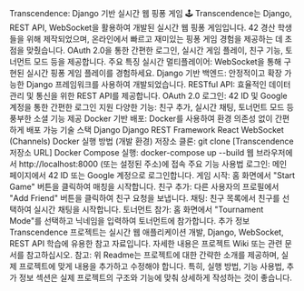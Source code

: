 Transcendence: Django 기반 실시간 웹 핑퐁 게임 🕹️
Transcendence는 Django, REST API, WebSocket을 활용하여 개발된 실시간 웹 핑퐁 게임입니다. 42 경산 학생들을 위해 제작되었으며, 온라인에서 빠르고 재미있는 핑퐁 게임 경험을 제공하는 데 초점을 맞췄습니다. OAuth 2.0을 통한 간편한 로그인, 실시간 게임 플레이, 친구 기능, 토너먼트 모드 등을 제공합니다.
주요 특징
실시간 멀티플레이어: WebSocket을 통해 구현된 실시간 핑퐁 게임 플레이를 경험하세요.
Django 기반 백엔드: 안정적이고 확장 가능한 Django 프레임워크를 사용하여 개발되었습니다.
RESTful API: 효율적인 데이터 관리 및 통신을 위한 REST API를 제공합니다.
OAuth 2.0 로그인: 42 ID 및 Google 계정을 통한 간편한 로그인 지원
다양한 기능: 친구 추가, 실시간 채팅, 토너먼트 모드 등 풍부한 소셜 기능 제공
Docker 기반 배포: Docker를 사용하여 환경 의존성 없이 간편하게 배포 가능
기술 스택
Django
Django REST Framework
React
WebSocket (Channels)
Docker
실행 방법 (개발 환경)
저장소 클론: git clone [Transcendence 저장소 URL]
Docker Compose 실행: docker-compose up --build
웹 브라우저에서 http://localhost:8000 (또는 설정된 주소)에 접속
주요 기능 사용법
로그인: 메인 페이지에서 42 ID 또는 Google 계정으로 로그인합니다.
게임 시작: 홈 화면에서 "Start Game" 버튼을 클릭하여 매칭을 시작합니다.
친구 추가: 다른 사용자의 프로필에서 "Add Friend" 버튼을 클릭하여 친구 요청을 보냅니다.
채팅: 친구 목록에서 친구를 선택하여 실시간 채팅을 시작합니다.
토너먼트 참가: 홈 화면에서 "Tournament Mode"를 선택하고 닉네임을 입력하여 토너먼트에 참가합니다.
추가 정보
Transcendence 프로젝트는 실시간 웹 애플리케이션 개발, Django, WebSocket, REST API 학습에 유용한 참고 자료입니다.
자세한 내용은 프로젝트 Wiki 또는 관련 문서를 참고하십시오.
참고: 위 Readme는 프로젝트에 대한 간략한 소개를 제공하며, 실제 프로젝트에 맞게 내용을 추가하고 수정해야 합니다. 특히, 실행 방법, 기능 사용법, 추가 정보 섹션은 실제 프로젝트의 구조와 기능에 맞춰 상세하게 작성하는 것이 좋습니다.
